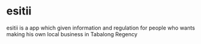 # esitii
esitii is a app which given information and regulation for people who wants making his own local business in Tabalong Regency 

